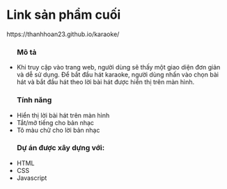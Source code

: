 <h1>Link sản phẩm cuối</h1>
<p>https://thanhhoan23.github.io/karaoke/</p>

<ul>
<h3>Mô tả</h3>
<li>Khi truy cập vào trang web, người dùng sẽ thấy một giao diện đơn giản và dễ sử dụng.
Để bắt đầu hát karaoke, người dùng nhấn vào chọn bài hát và bắt đầu hát theo lời bài hát được hiển thị trên màn hình.</li>
</ul>
<ul>
<h3>Tính năng</h3>
<li>Hiển thị lời bài hát trên màn hình</li>
<li>Tắt/mở tiếng cho bản nhạc</li>
<li>Tô màu chữ cho lời bản nhạc</li>

</ul>
<ul>
<h3>Dự án được xây dựng với:  </h3>
    <li>HTML</li>
    <li>CSS</li>
    <li>Javascript</li>
</ul>